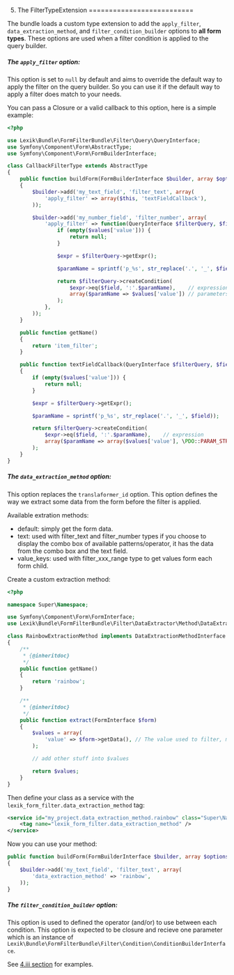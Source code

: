 
5. The FilterTypeExtension
==========================

The bundle loads a custom type extension to add the `apply_filter`,  `data_extraction_method`, and `filter_condition_builder` options to **all form types**. These options are used when a filter condition is applied to the query builder.

##### The `apply_filter` option:

This option is set to `null` by default and aims to override the default way to apply the filter on the query builder. So you can use it if the default way to apply a filter does match to your needs.

You can pass a Closure or a valid callback to this option, here is a simple example:

```php
<?php

use Lexik\Bundle\FormFilterBundle\Filter\Query\QueryInterface;
use Symfony\Component\Form\AbstractType;
use Symfony\Component\Form\FormBuilderInterface;

class CallbackFilterType extends AbstractType
{
    public function buildForm(FormBuilderInterface $builder, array $options)
    {
        $builder->add('my_text_field', 'filter_text', array(
            'apply_filter' => array($this, 'textFieldCallback'),
        ));

        $builder->add('my_number_field', 'filter_number', array(
            'apply_filter' => function(QueryInterface $filterQuery, $field, $values) {
                if (empty($values['value'])) {
                    return null;
                }

                $expr = $filterQuery->getExpr();

                $paramName = sprintf('p_%s', str_replace('.', '_', $field));

                return $filterQuery->createCondition(
                    $expr->eq($field, ':'.$paramName),    // expression
                    array($paramName => $values['value']) // parameters [ name => value ]
                );
            },
        ));
    }

    public function getName()
    {
        return 'item_filter';
    }

    public function textFieldCallback(QueryInterface $filterQuery, $field, $values)
    {
        if (empty($values['value'])) {
            return null;
        }

        $expr = $filterQuery->getExpr();

        $paramName = sprintf('p_%s', str_replace('.', '_', $field));

        return $filterQuery->createCondition(
            $expr->eq($field, ':'.$paramName),    // expression
            array($paramName => array($values['value'], \PDO::PARAM_STR) // parameters [ name => [value, type] ]
        );
    }
}
```

##### The `data_extraction_method` option:

This option replaces the `translaformer_id` option. This option defines the way we extract some data from the form before the filter is applied.

Available extration methods:

* default: simply get the form data.
* text: used with filter_text and filter_number types if you choose to display the combo box of available patterns/operator, it has the data from the combo box and the text field.
* value_keys: used with filter_xxx_range type to get values form each form child.

Create a custom extraction method:

```php
<?php

namespace Super\Namespace;

use Symfony\Component\Form\FormInterface;
use Lexik\Bundle\FormFilterBundle\Filter\DataExtractor\Method\DataExtractionMethodInterface;

class RainbowExtractionMethod implements DataExtractionMethodInterface
{
    /**
     * {@inheritdoc}
     */
    public function getName()
    {
        return 'rainbow';
    }

    /**
     * {@inheritdoc}
     */
    public function extract(FormInterface $form)
    {
        $values = array(
            'value' => $form->getData(), // The value used to filter, most of time the form value.
        );

        // add other stuff into $values

        return $values;
    }
}
```

Then define your class as a service with the `lexik_form_filter.data_extraction_method` tag:

```xml
<service id="my_project.data_extraction_method.rainbow" class="Super\Namespace\RainbowExtractionMethod">
    <tag name="lexik_form_filter.data_extraction_method" />
</service>
```

Now you can use your method:

```php
public function buildForm(FormBuilderInterface $builder, array $options)
{
    $builder->add('my_text_field', 'filter_text', array(
        'data_extraction_method' => 'rainbow',
    ));
}
```

##### The `filter_condition_builder` option:

This option is used to defined the operator (and/or) to use between each condition.
This option is expected to be closure and recieve one parameter which is an instance of `Lexik\Bundle\FormFilterBundle\Filter\Condition\ConditionBuilderInterface`.

See [4.iii section](working-with-the-bundle.md#iii-customize-condition-operator) for examples.
